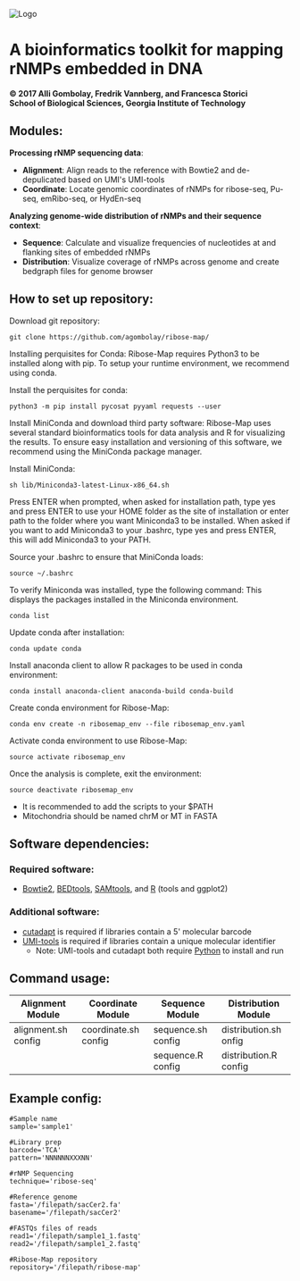 ![Logo](https://github.com/agombolay/ribose-map/blob/master/logo.png)
# A bioinformatics toolkit for mapping rNMPs embedded in DNA
**© 2017 Alli Gombolay, Fredrik Vannberg, and Francesca Storici**  
**School of Biological Sciences, Georgia Institute of Technology**

## Modules:
**Processing rNMP sequencing data**:
* **Alignment**: Align reads to the reference with Bowtie2 and de-depulicated based on UMI's UMI-tools
* **Coordinate**: Locate genomic coordinates of rNMPs for ribose-seq, Pu-seq, emRibo-seq, or HydEn-seq

**Analyzing genome-wide distribution of rNMPs and their sequence context**:
* **Sequence**: Calculate and visualize frequencies of nucleotides at and flanking sites of embedded rNMPs
* **Distribution**: Visualize coverage of rNMPs across genome and create bedgraph files for genome browser

## How to set up repository:

Download git repository:
```
git clone https://github.com/agombolay/ribose-map/
```

Installing perquisites for Conda:
Ribose-Map requires Python3 to be installed along with pip.
To setup your runtime environment, we recommend using conda.

Install the perquisites for conda:
```
python3 -m pip install pycosat pyyaml requests --user
```

Install MiniConda and download third party software:
Ribose-Map uses several standard bioinformatics tools for data analysis and R for visualizing the results.
To ensure easy installation and versioning of this software, we recommend using the MiniConda package manager.

Install MiniConda:
```
sh lib/Miniconda3-latest-Linux-x86_64.sh
```

Press ENTER when prompted, when asked for installation path, type yes and press ENTER to use your HOME folder as the site of installation or enter path to the folder where you want Miniconda3 to be installed. When asked if you want to add Miniconda3 to your .bashrc, type yes and press ENTER, this will add Miniconda3 to your PATH.

Source your .bashrc to ensure that MiniConda loads:
```
source ~/.bashrc
```

To verify Miniconda was installed, type the following command:
This displays the packages installed in the Miniconda environment.
```
conda list
```

Update conda after installation:
```
conda update conda
```

Install anaconda client to allow R packages to be used in conda environment:
```
conda install anaconda-client anaconda-build conda-build
```

Create conda environment for Ribose-Map:
```
conda env create -n ribosemap_env --file ribosemap_env.yaml
```

Activate conda environment to use Ribose-Map:
```
source activate ribosemap_env
```

Once the analysis is complete, exit the environment:  
```
source deactivate ribosemap_env
```

* It is recommended to add the scripts to your $PATH  
* Mitochondria should be named chrM or MT in FASTA 

## Software dependencies:
### Required software:
* [Bowtie2](https://sourceforge.net/projects/bowtie-bio/files/bowtie2/2.3.1), [BEDtools](http://bedtools.readthedocs.io/en/latest/content/installation.html), [SAMtools](http://www.htslib.org/download/), and [R](https://cran.r-project.org/) (tools and ggplot2)

### Additional software:
* [cutadapt](http://cutadapt.readthedocs.io/en/stable/) is required if libraries contain a 5' molecular barcode
* [UMI-tools](https://github.com/CGATOxford/UMI-tools) is required if libraries contain a unique molecular identifier
  * Note: UMI-tools and cutadapt both require [Python](https://www.python.org/) to install and run

## Command usage:

| Alignment Module        | Coordinate Module       | Sequence Module         | Distribution Module     |
| ----------------------- | ----------------------- | ----------------------- | ----------------------- |
| alignment.sh config     | coordinate.sh config    | sequence.sh config      | distribution.sh onfig   |
|                         |                         | sequence.R config       | distribution.R config   |

## Example config:
```
#Sample name
sample='sample1'

#Library prep
barcode='TCA'
pattern='NNNNNNXXXNN'

#rNMP Sequencing
technique='ribose-seq'

#Reference genome
fasta='/filepath/sacCer2.fa'
basename='/filepath/sacCer2'

#FASTQs files of reads
read1='/filepath/sample1_1.fastq'
read2='/filepath/sample1_2.fastq'

#Ribose-Map repository
repository='/filepath/ribose-map'
```
